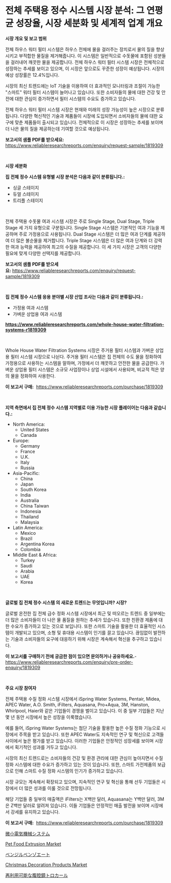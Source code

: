 <p><h1>전체 주택용 정수 시스템 시장 분석: 그 연평균 성장율, 시장 세분화 및 세계적 업계 개요</h1></p><p><strong>시장 개요 및 보고 범위</strong></p>
<p><p>전체 하우스 워터 필터 시스템은 하우스 전체에 물을 걸러주는 장치로서 물의 질을 향상시키고 부적합한 물질을 제거해줍니다. 이 시스템은 일반적으로 수돗물에 포함된 성분들을 걸러내어 깨끗한 물을 제공합니다. 전체 하우스 워터 필터 시스템 시장은 전체적으로 성장하는 추세를 보이고 있으며, 이 시장은 앞으로도 꾸준한 성장이 예상됩니다. 시장의 예상 성장률은 12.4%입니다.</p><p>시장의 최신 트렌드에는 IoT 기술을 이용하여 더 효과적인 모니터링과 조절이 가능한 "스마트" 워터 필터 시스템이 늘어나고 있습니다. 또한 소비자들의 물에 대한 건강 및 안전에 대한 관심이 증가하면서 필터 시스템의 수요도 증가하고 있습니다.</p><p>전체 하우스 워터 필터 시스템 시장은 현재와 미래의 성장 가능성이 높은 시장으로 분류됩니다. 다양한 혁신적인 기술과 제품들이 시장에 도입되면서 소비자들의 물에 대한 요구에 맞춘 제품들이 출시되고 있습니다. 전체적으로 이 시장은 성장하는 추세를 보이며 더 나은 물의 질을 제공하는데 기여할 것으로 예상됩니다.</p></p>
<p><strong>보고서의 샘플 PDF를 받으세요:</strong> <a href="https://www.reliableresearchreports.com/enquiry/request-sample/1819309">https://www.reliableresearchreports.com/enquiry/request-sample/1819309</a></p>
<p>&nbsp;</p>
<p><strong>시장 세분화</strong></p>
<p><strong>집 전체 정수 시스템 유형별 시장 분석은 다음과 같이 분류됩니다.:</strong></p>
<p><ul><li>싱글 스테이지</li><li>듀얼 스테이지</li><li>트리플 스테이지</li></ul></p>
<p>&nbsp;</p>
<p><p>전체 주택용 수돗물 여과 시스템 시장은 주로 Single Stage, Dual Stage, Triple Stage 세 가지 유형으로 구분됩니다. Single Stage 시스템은 기본적인 여과 기능을 제공하며 주로 가정용으로 사용됩니다. Dual Stage 시스템은 더 많은 여과 단계를 제공하여 더 많은 불순물을 제거합니다. Triple Stage 시스템은 더 많은 여과 단계와 더 강력한 여과 능력을 제공하여 최고의 수질을 제공합니다. 이 세 가지 시장은 고객의 다양한 필요에 맞게 다양한 선택지를 제공합니다.</p></p>
<p><strong>보고서의 샘플 PDF를 받으세요:</strong>&nbsp;<a href="https://www.reliableresearchreports.com/enquiry/request-sample/1819309">https://www.reliableresearchreports.com/enquiry/request-sample/1819309</a></p>
<p>&nbsp;</p>
<p><strong> 집 전체 정수 시스템 응용 분야별 시장 산업 조사는 다음과 같이 분류됩니다.:</strong></p>
<p><ul><li>가정용 여과 시스템</li><li>가벼운 상업용 여과 시스템</li></ul></p>
<p><strong><a href="https://www.reliableresearchreports.com/whole-house-water-filtration-systems-r1819309">https://www.reliableresearchreports.com/whole-house-water-filtration-systems-r1819309</a></strong></p>
<p>&nbsp;</p>
<p><p>Whole House Water Filtration Systems 시장은 주거용 필터 시스템과 가벼운 상업용 필터 시스템 시장으로 나뉜다. 주거용 필터 시스템은 집 전체의 수도 물을 정화하여 가정용으로 사용하는 시스템을 말하며, 가정에서 더 깨끗하고 안전한 물을 공급한다. 가벼운 상업용 필터 시스템은 소규모 사업장이나 상업 시설에서 사용되며, 비교적 적은 양의 물을 정화하여 사용한다.</p></p>
<p><strong>이 보고서 구매:</strong>&nbsp; <a href="https://www.reliableresearchreports.com/purchase/1819309">https://www.reliableresearchreports.com/purchase/1819309</a></p>
<p>&nbsp;</p>
<p><strong>지역 측면에서 집 전체 정수 시스템 지역별로 이용 가능한 시장 플레이어는 다음과 같습니다.:</strong></p>
<p><ul>
    <li>
        North America:
        <ul>
            <li>United States</li>
            <li>Canada</li>
        </ul>
    </li>
    <li>
        Europe:
        <ul>
            <li>Germany</li>
            <li>France</li>
            <li>U.K.</li>
            <li>Italy</li>
            <li>Russia</li>
        </ul>
    </li>
    <li>
        Asia-Pacific:
        <ul>
            <li>China</li>
            <li>Japan</li>
            <li>South Korea</li>
            <li>India</li>
            <li>Australia</li>
            <li>China Taiwan</li>
            <li>Indonesia</li>
            <li>Thailand</li>
            <li>Malaysia</li>
        </ul>
    </li>
    <li>
        Latin America:
        <ul>
            <li>Mexico</li>
            <li>Brazil</li>
            <li>Argentina Korea</li>
            <li>Colombia</li>
        </ul>
    </li>
    <li>
        Middle East & Africa:
        <ul>
            <li>Turkey</li>
            <li>Saudi</li>
            <li>Arabia</li>
            <li>UAE</li>
            <li>Korea</li>
        </ul>
    </li>
    </ul></p>
<p>&nbsp;</p>
<p><strong>글로벌 집 전체 정수 시스템 의 새로운 트렌드는 무엇입니까? 시장?</strong></p>
<p><p>글로벌 온전한 집 전체 급수 정화 시스템 시장에서 최근 및 떠오르는 트렌드 중 일부에는 더 많은 소비자들이 더 나은 물 품질을 원하는 추세가 있습니다. 또한 친환경 제품에 대한 수요가 증가하고 있는 것으로 보입니다. 또한 스마트 기술을 활용한 더 효율적인 시스템이 개발되고 있으며, 소형 및 휴대용 시스템이 인기를 끌고 있습니다. 끊임없이 발전하는 기술과 소비자들의 요구에 대응하기 위해 시장은 계속해서 혁신을 추구하고 있습니다.</p></p>
<p><strong>이 보고서를 구매하기 전에 궁금한 점이 있으면 문의하거나 공유하세요.</strong>- <a href="https://www.reliableresearchreports.com/enquiry/pre-order-enquiry/1819309">https://www.reliableresearchreports.com/enquiry/pre-order-enquiry/1819309</a></p>
<p>&nbsp;</p>
<p><strong>주요 시장 참여자</strong></p>
<p><p>전체 주택용 수질 정화 시스템 시장에서 iSpring Water Systems, Pentair, Midea, APEC Water, A.O. Smith, iFilters, Aquasana, Pro+Aqua, 3M, Hanston, Whirlpool, Haier와 같은 기업들이 경쟁을 벌이고 있습니다. 이 중 일부 기업들은 지난 몇 년 동안 시장에서 높은 성장을 이룩했습니다.</p><p>예를 들어, iSpring Water Systems는 첨단 기술을 활용한 높은 수질 정화 기능으로 시장에서 주목을 받고 있습니다. 또한 APEC Water도 지속적인 연구 및 혁신으로 고객들 사이에서 높은 평가를 받고 있습니다. 이러한 기업들은 안정적인 성장세를 보이며 시장에서 획기적인 성과를 거두고 있습니다.</p><p>시장의 최신 트렌드로는 소비자들의 건강 및 환경 관리에 대한 관심이 높아지면서 수질 정화 시스템에 대한 수요가 증가하고 있는 것이 있습니다. 또한, 스마트 가전제품의 보급으로 인해 스마트 수질 정화 시스템의 인기가 증가하고 있습니다.</p><p>시장 규모는 계속해서 확장되고 있으며, 지속적인 연구 및 혁신을 통해 선두 기업들은 시장에서 더 많은 성과를 이룰 것으로 전망됩니다.</p><p>해당 기업들 중 일부의 매출액은 iFilters는 X백만 달러, Aquasana는 Y백만 달러, 3M은 Z백만 달러로 알려져 있습니다. 이들 기업들은 안정적인 매출 발전을 보이며 시장에서 강세를 유지하고 있습니다.</p></p>
<p><strong>이 보고서 구매:</strong>&nbsp;&nbsp;<a href="https://www.reliableresearchreports.com/purchase/1819309">https://www.reliableresearchreports.com/purchase/1819309</a></p>
<p><p><a href="https://medium.com/@terrelliemann565620/%E3%83%9E%E3%82%A4%E3%82%AF%E3%83%AD%E3%82%A8%E3%83%AC%E3%82%AF%E3%83%88%E3%83%AD%E3%83%A1%E3%82%AB%E3%83%8B%E3%82%AB%E3%83%AB%E3%82%B7%E3%82%B9%E3%83%86%E3%83%A0%E5%B8%82%E5%A0%B4%E5%B1%95%E6%9C%9B-%E6%A5%AD%E7%95%8C%E6%A6%82%E8%A6%81%E3%81%A8%E4%BA%88%E6%B8%AC-2024%E5%B9%B4%E3%81%8B%E3%82%892031%E5%B9%B4-de09d3784d70">微小電気機械システム</a></p><p><a href="https://www.linkedin.com/pulse/pet-food-extrusion-market-outlook-industry-overview-forecast-km6me?trackingId=%2BSXOIaGeb3nVRjh%2Bxv5DaQ%3D%3D">Pet Food Extrusion Market</a></p><p><a href="https://github.com/schmahlson/Market-Research-Report-List-1/blob/main/966491032508.md">ベンジルベンゾエート</a></p><p><a href="https://www.linkedin.com/pulse/christmas-decoration-products-market-competitive-analysis-gf6te?trackingId=gGdTDOiBWgNX9JZeBJxGaw%3D%3D">Christmas Decoration Products Market</a></p><p><a href="https://medium.com/@a.d.michael1/%E5%86%8D%E5%88%A9%E7%94%A8%E5%8F%AF%E8%83%BD%E3%81%AA%E8%85%B9%E8%85%94%E9%8F%A1%E3%83%88%E3%83%AD%E3%82%AB%E3%83%BC%E3%83%AB%E3%81%AE%E5%B8%82%E5%A0%B4%E8%AA%BF%E6%9F%BB%E3%83%AC%E3%83%9D%E3%83%BC%E3%83%88-%E3%81%9D%E3%81%AE%E6%AD%B4%E5%8F%B2%E3%81%8A%E3%82%88%E3%81%B3%E4%BA%88%E6%B8%AC-2024%E5%B9%B4-2031%E5%B9%B4-ee81d8bc28a9">再利用可能な腹腔鏡トロカール</a></p></p>